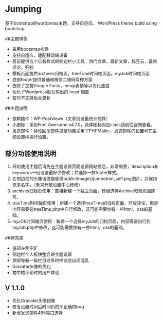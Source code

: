 # Jumping
基于bootstrap的wordpress主题，支持自适应。
WordPress theme build using bootstrap.

##主题特色
* 采用bootstrap构建
* 支持自适应，适配移动端设备
* 目前提供五个已有样式的侧边栏小工具：热门文章，最新文章，标签云，最新评论，归档
* 模板页面提供archives归档页，treeTime时间轴页面，myJob时间轴页面
* 底部footer提供普通和微信二维码两种方案
* 去除了加载Google Fonts，emoji表情等以优化速度
* 优化了Wordpress默认输出的 head 加载
* 暂时不支持后台更新

##主题说明
* 依赖插件：WP-PostViews（文章浏览量统计插件）
* 小图标：采用Font Awesome v4.7.0，具体图标对应class请前往官网查看。
* 发送邮件：评论回复邮件提醒功能采用了PHPMailer，发送邮件的设置可在主题设置中进行设置。

## 部分功能使用说明
1. 开始使用主题后请先在主题设置页面设置网站信息，非常重要，description和keywords一经设置最好少修改；并选择一款footer样式。
2. 右侧边栏的头像请直接替换public/images/jumbotron_self.png图片，并保持原来名字。（未来开放设置中心修改）
3. archives归档页使用：直接新建一个独立页面，模板选择Archive归档页面即可。
4. treeTime时间轴页使用：新建一个选择treeTime的归档页面，开放评论，但是内容需要在treeTime.php中自行修改，这可能需要你有一些html，css的基础。
5. myJOb时间轴页使用：新建一个选择myJob的归档页面，内容需要自行到myJob.php中修改，这可能需要你有一些html，css的基础。

##待完善
* 底部左侧空旷
* 侧边栏个人板块整合进主题设置
* 顶部导航一级栏目过多时样式会出现混乱
* Gravatar头像的优化
* 楼中楼评论时的用户体验

## V 1.1.0
* 优化Gravatar头像镜像
* 修复设置时间后时间仍然不正确的bug
* 新增发送邮件465端口选择